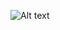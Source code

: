 ![Alt text](https://spotify-recently-played-readme.vercel.app/api?user=43hle2bifbogvfdnnud1flqdi&count={count})

